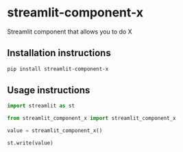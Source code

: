 # streamlit-component-x

Streamlit component that allows you to do X

## Installation instructions 

```sh
pip install streamlit-component-x
```

## Usage instructions

```python
import streamlit as st

from streamlit_component_x import streamlit_component_x

value = streamlit_component_x()

st.write(value)
